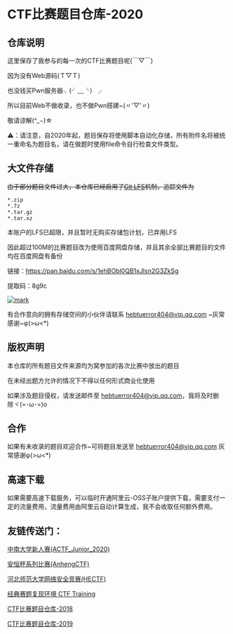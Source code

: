 # CTF比赛题目仓库-2020

## 仓库说明

这里保存了我参与的每一次的CTF比赛题目呢(￣▽￣)

因为没有Web源码(Ｔ▽Ｔ)

也没钱买Pwn服务器╮(╯﹏╰）╭

所以目前Web不做收录，也不做Pwn搭建~(〃'▽'〃)

敬请谅解(^_−)☆

⚠️：请注意，自2020年起，题目保存将使用脚本自动化存储，所有附件名将被统一重命名为题目名，请在做题时使用file命令自行检查文件类型。

## 大文件存储

~~由于部分题目文件过大，本仓库已经启用了[Git LFS](https://git-lfs.github.com/)机制，追踪文件为~~

```
*.zip
*.7z
*.tar.gz
*.tar.xz
```

本账户的LFS已超限，并且暂时无购买存储包计划，已弃用LFS

因此超过100M的比赛题目改为使用百度网盘存储，并且其余全部比赛题目的文件均在百度网盘有备份

链接：https://pan.baidu.com/s/1ehBObl0QB1xJlsn2G3ZkSg

提取码：8g9c

[![mark](https://camo.githubusercontent.com/1abb1f6b10636857dc24cddc304eee6354307dba/687474703a2f2f696d672e6c68796572726f723430342e636e2f6572726f723430342f32303139303630332f3936303849703350355743512e706e67)](https://camo.githubusercontent.com/1abb1f6b10636857dc24cddc304eee6354307dba/687474703a2f2f696d672e6c68796572726f723430342e636e2f6572726f723430342f32303139303630332f3936303849703350355743512e706e67)

有合作意向的拥有存储空间的小伙伴请联系 [hebtuerror404@vip.qq.com](mailto:hebtuerror404@vip.qq.com) ~灰常感谢~φ(>ω<*)

## 版权声明

本仓库的所有题目文件来源均为窝参加的各次比赛中放出的题目

在未经出题方允许的情况下不得以任何形式商业化使用

如果涉及题目侵权，请发送邮件至 [hebtuerror404@vip.qq.com](mailto:hebtuerror404@vip.qq.com)，我将及时删除ヾ(=･ω･=)o

## 合作

如果有未收录的题目欢迎合作~可将题目发送至 [hebtuerror404@vip.qq.com](mailto:hebtuerror404@vip.qq.com) 灰常感谢φ(>ω<*)

## 高速下载

如果需要高速下载服务，可以临时开通阿里云-OSS子账户提供下载，需要支付一定的流量费用，流量费用由阿里云自动计算生成，我不会收取任何额外费用。 

## 友链传送门：

[中南大学新人赛(ACTF_Junior_2020)](https://github.com/CSUAuroraLab/ACTF_Junior_2020)

[安恒杯系列比赛(AnhengCTF)](https://github.com/hebtuerror404/Anheng_cup_month)

[河北师范大学网络安全竞赛(HECTF)](https://github.com/HECTF)

[经典赛题复现环境 CTF Training](https://github.com/CTFTraining/CTFTraining)

[CTF比赛题目仓库-2018](https://github.com/hebtuerror404/CTF_competition_warehouse_2018)

[CTF比赛题目仓库-2019](https://github.com/hebtuerror404/CTF_competition_warehouse_2019)

